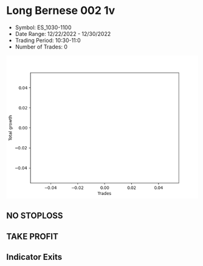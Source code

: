 # Long Bernese 002 1v 
- Symbol: ES_1030-1100
- Date Range: 12/22/2022 - 12/30/2022
- Trading Period: 10:30-11:0
- Number of Trades: 0

![Plot](LongBernese0021vES_1030-1100.png)
## NO STOPLOSS














## TAKE PROFIT











## Indicator Exits

